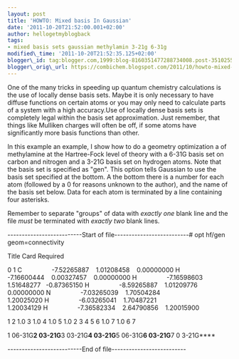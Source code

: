 ```yaml
---
layout: post
title: 'HOWTO: Mixed basis In Gaussian'
date: '2011-10-20T21:52:00.001+02:00'
author: hellogetmyblogback
tags:
- mixed basis sets gaussian methylamin 3-21g 6-31g
modified\_time: '2011-10-20T21:52:35.125+02:00'
blogger\_id: tag:blogger.com,1999:blog-8160351477288734008.post-3510255092503445280
blogger\_orig\_url: https://combichem.blogspot.com/2011/10/howto-mixed-basis-in-gaussian.html
---
```


One of the many tricks in speeding up quantum chemistry calculations is the use of locally dense basis sets. Maybe it is only necessary to have diffuse functions on certain atoms or you may only need to calculate parts of a system with a high accuracy.Use of locally dense basis sets is completely legal within the basis set approximation. Just remember, that things like Mulliken charges will often be off, if some atoms have significantly more basis functions than other. 

<!--- [![](http://upload.wikimedia.org/wikipedia/commons/6/6d/Methylamine-3D-balls.png)](http://upload.wikimedia.org/wikipedia/commons/6/6d/Methylamine-3D-balls.png)
-->
In this example an example, I show how to do a geometry optimization a of methylamine at the Hartree-Fock level of theory with a 6-31G basis set on carbon and nitrogen and a 3-21G basis set on hydrogen atoms. Note that the basis set is specified as "gen". This option tells Gaussian to use the basis set specified at the bottom. A the bottom there is a number for each atom (followed by a 0 for reasons unknown to the author), and the name of the basis set below. Data for each atom is terminated by a line containing four asterisks.

Remember to separate "groups" of data with *exactly one* blank line and the file *must* be terminated with *exactly two* blank lines.

--------------------------Start of file--------------------------# opt hf/gen geom=connectivity

Title Card Required

0 1 C                 -7.52265887    1.01208458    0.00000000 H                 -7.16600444    0.00327457    0.00000000 H                 -7.16598603    1.51648277   -0.87365150 H                 -8.59265887    1.01209776    0.00000000 N                 -7.03265039    1.70504284    1.20025020 H                 -6.03265041    1.70487221    1.20034129 H                 -7.36582334    2.64790856    1.20015900

1 2 1.0 3 1.0 4 1.0 5 1.0 2 3 4 5 6 1.0 7 1.0 6 7

1 06-31G****2 03-21G****3 03-21G****4 03-21G****5 06-31G****6 03-21G****7 0 3-21G****

--------------------------End of file--------------------------

